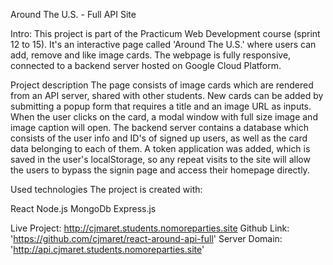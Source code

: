 Around The U.S. - Full API Site

Intro: This project is part of the Practicum Web Development course (sprint 12 to 15). It's an interactive page called 'Around The U.S.' where users can add, remove and like image cards. The webpage is fully responsive, connected to a backend server hosted on Google Cloud Platform. 

Project description
The page consists of image cards which are rendered from an API server, shared with other students. New cards can be added by submitting a popup form that requires a title and an image URL as inputs. When the user clicks on the card, a modal window with full size image and image caption will open.
The backend server contains a database which consists of the user info and ID's of signed up users, as well as the card data belonging to each of them.
A token application was added, which is saved in the user's localStorage, so any repeat visits to the site will allow the users to bypass the signin page and access their homepage directly.


Used technologies
The project is created with:

React
Node.js
MongoDb
Express.js


Live Project: http://cjmaret.students.nomoreparties.site
Github Link: 'https://github.com/cjmaret/react-around-api-full'
Server Domain: 'http://api.cjmaret.students.nomoreparties.site'
